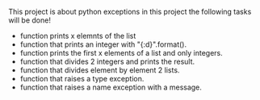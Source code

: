This project is about python exceptions
in this project the following tasks will be done!
- function prints x elemnts of the list
- function that prints an integer with "{:d}".format().
- function prints the first x elements of a list and only integers.
-  function that divides 2 integers and prints the result.
- function that divides element by element 2 lists.
- function that raises a type exception.
- function that raises a name exception with a message.
